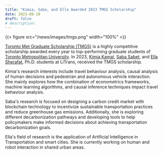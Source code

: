 ```yaml
---
title: "Kimia, Saba, and Ella Awarded 2023 TMGS Scholarship"
date: 2023-08-10
draft: false
# description:
---
```


{{< figure src="/news/images/tmgs.png" width="100%" >}}

<!--more-->

[Toronto Met Graduate Scholarship (TMGS)](https://www.torontomu.ca/graduate/future-students/financing-your-studies/scholarships-awards/toronto-met--graduate-scholarship-tmgs/) is a highly competitive scholarship awarded every year to top-performing graduate students of [Toronto Metropolitan University](https://www.torontomu.ca/). In 2023, [Kimia Kamal](https://litrans.ca/team/kalam-k/), [Saba Sabet](https://litrans.ca/team/sabet-s/), and [Ella Sherafat](https://litrans.ca/team/sherafat-e/), Ph.D. students at LiTrans, received the TMGS scholarship.

Kimia's research interests include travel behaviour analysis, causal analysis of human decisions and pedestrian and autonomous vehicle interaction. She mainly explores how the combination of econometrics frameworks, machine learning algorithms, and causal inference techniques impact travel behaviour analysis.

Saba's research is focused on designing a carbon credit market with blockchain technology to incentivize sustainable transportation practices and reduce greenhouse gas emissions. Additionally, she is exploring different decarbonization pathways and developing tools to help policymakers make informed decisions about achieving transportation decarbonization goals.

Ella's field of research is the application of Artificial Intelligence in Transportation and smart cities. She is currently working on human and robot interaction in shared urban areas. 


